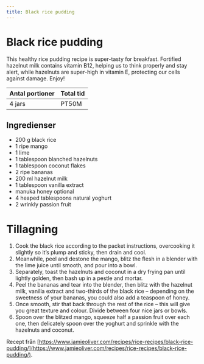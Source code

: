 ```yaml
---
title: Black rice pudding
---
```

# Black rice pudding

This healthy rice pudding recipe is super-tasty for breakfast. Fortified hazelnut milk contains vitamin B12, helping us to think properly and stay alert, while hazelnuts are super-high in vitamin E, protecting our cells against damage. Enjoy!

| Antal portioner | Total tid |
| --------------- | --------- |
| 4 jars          | PT50M     |

## Ingredienser
* 200 g black rice 
* 1  ripe mango 
* 1  lime 
* 1 tablespoon blanched hazelnuts 
* 1 tablespoon  coconut flakes 
* 2  ripe bananas 
* 200 ml hazelnut milk 
* 1 tablespoon vanilla extract 
*   manuka honey optional
* 4 heaped tablespoons natural yoghurt 
* 2  wrinkly passion fruit 

# Tillagning
<ol class="recipeSteps"><li>Cook the black rice according to the packet instructions, overcooking it slightly so it’s plump and sticky, then drain and cool. </li><li>Meanwhile, peel and destone the mango, blitz the flesh in a blender with the lime juice until smooth, and pour into a bowl. </li><li>Separately, toast the hazelnuts and coconut in a dry frying pan until lightly golden, then bash up in a pestle and mortar. </li><li>Peel the bananas and tear into the blender, then blitz with the hazelnut milk, vanilla extract and two-thirds of the black rice – depending on the sweetness of your bananas, you could also add a teaspoon of honey. </li><li>Once smooth, stir that back through the rest of the rice – this will give you great texture and colour. Divide between four nice jars or bowls. </li><li>Spoon over the blitzed mango, squeeze half a passion fruit over each one, then delicately spoon over the yoghurt and sprinkle with the hazelnuts and coconut.</li></ol>


Recept från [https://www.jamieoliver.com/recipes/rice-recipes/black-rice-pudding/](https://www.jamieoliver.com/recipes/rice-recipes/black-rice-pudding/).
